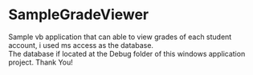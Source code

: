 # SampleGradeViewer
Sample vb application that can able to view grades of each student account, i used ms access as the database. \
The database if located at the Debug folder of this windows application project. Thank You!
